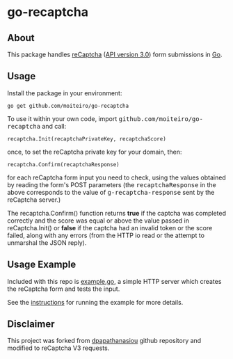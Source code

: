 go-recaptcha
============

About
-----

This package handles [reCaptcha](https://www.google.com/recaptcha) ([API version 3.0](https://developers.google.com/recaptcha/intro)) form submissions in [Go](http://golang.org/).

Usage
-----

Install the package in your environment:

```
go get github.com/moiteiro/go-recaptcha
```

To use it within your own code, import <tt>github.com/moiteiro/go-recaptcha</tt> and call:

```
recaptcha.Init(recaptchaPrivateKey, recaptchaScore)
```

once, to set the reCaptcha private key for your domain, then:

```
recaptcha.Confirm(recaptchaResponse)
```

for each reCaptcha form input you need to check, using the values obtained by reading the form's POST parameters (the <tt>recaptchaResponse</tt> in the above corresponds to the value of <tt>g-recaptcha-response</tt> sent by the reCaptcha server.)

The recaptcha.Confirm() function returns **true** if the captcha was completed correctly and the score was equal or above the value passed in reCaptcha.Init() or **false** if the captcha had an invalid token or the score failed, along with any errors (from the HTTP io read or the attempt to unmarshal the JSON reply).

Usage Example
-------------

Included with this repo is [example.go](example/example.go), a simple HTTP server which creates the reCaptcha form and tests the input.

See the [instructions](example/README.md) for running the example for more details.

Disclaimer
-------------
This project was forked from [dpapathanasiou](github.com/dpapathanasiou/go-recaptcha) github repository and modified to reCaptcha V3 requests.
